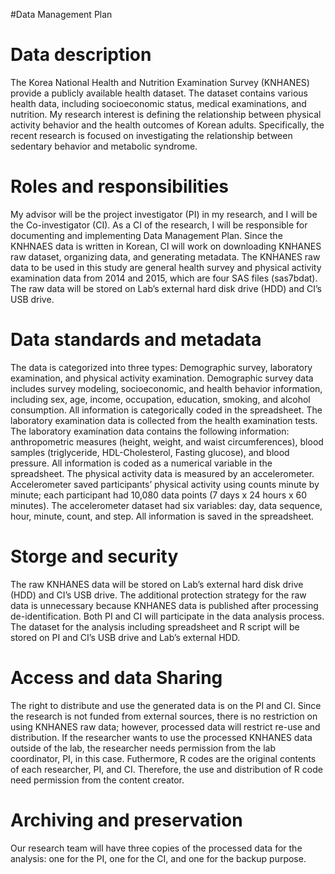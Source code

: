 #Data Management Plan

# Data description
The Korea National Health and Nutrition Examination Survey (KNHANES) provide a publicly available health dataset. The dataset contains various health data, including socioeconomic status, medical examinations, and nutrition. My research interest is defining the relationship between physical activity behavior and the health outcomes of Korean adults. Specifically, the recent research is focused on investigating the relationship between sedentary behavior and metabolic syndrome.

# Roles and responsibilities
My advisor will be the project investigator (PI) in my research, and I will be the Co-investigator (CI). As a CI of the research, I will be responsible for documenting and implementing Data Management Plan. Since the KNHNAES data is written in Korean, CI will work on downloading KNHANES raw dataset, organizing data, and generating metadata. The KNHANES raw data to be used in this study are general health survey and physical activity examination data from 2014 and 2015, which are four SAS files (sas7bdat). The raw data will be stored on Lab’s external hard disk drive (HDD) and CI’s USB drive.

# Data standards and metadata
The data is categorized into three types: Demographic survey, laboratory examination, and physical activity examination.  Demographic survey data includes survey modeling, socioeconomic, and health behavior information, including sex, age, income, occupation, education, smoking, and alcohol consumption. All information is categorically coded in the spreadsheet. The laboratory examination data is collected from the health examination tests. The laboratory examination data contains the following information: anthropometric measures (height, weight, and waist circumferences), blood samples (triglyceride, HDL-Cholesterol, Fasting glucose), and blood pressure. All information is coded as a numerical variable in the spreadsheet. The physical activity data is measured by an accelerometer. Accelerometer saved participants’ physical activity using counts minute by minute; each participant had 10,080 data points (7 days x 24 hours x 60 minutes). The accelerometer dataset had six variables: day, data sequence, hour, minute, count, and step. All information is saved in the spreadsheet.

# Storge and security
The raw KNHANES data will be stored on Lab’s external hard disk drive (HDD) and CI’s USB drive. The additional protection strategy for the raw data is unnecessary because KNHANES data is published after processing de-identification. Both PI and CI will participate in the data analysis process. The dataset for the analysis including spreadsheet and R script will be stored on PI and CI’s USB drive and Lab’s external HDD.

# Access and data Sharing
The right to distribute and use the generated data is on the PI and CI. Since the research is not funded from external sources, there is no restriction on using KNHANES raw data; however, processed data will restrict re-use and distribution. If the researcher wants to use the processed KNHANES data outside of the lab, the researcher needs permission from the lab coordinator, PI, in this case. Futhermore, R codes are the original contents of each researcher, PI, and CI. Therefore, the use and distribution of R code need permission from the content creator. 

# Archiving and preservation
Our research team will have three copies of the processed data for the analysis: one for the PI, one for the CI, and one for the backup purpose.
